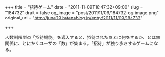 +++
title = "招待ゲーム"
date = "2011-11-09T18:47:32+09:00"
slug = "184732"
draft = false
og_image = "post/2011/11/09/184732-og-image.png"
original_url = "http://june29.hatenablog.jp/entry/2011/11/09/184732"

+++

<p>人数制限型の「招待機能」を導入すると、招待されたあとに何をするか、とは無関係に、とにかくユーザの「数」が集まる。「招待」が独り歩きするゲームになる。</p>
